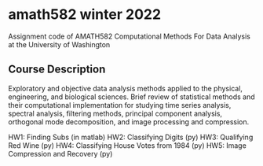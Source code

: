 # amath582 winter 2022
Assignment code of AMATH582 Computational Methods For Data Analysis at the University of Washington

## Course Description
Exploratory and objective data analysis methods applied to the physical, engineering, and biological sciences. Brief review of statistical methods and their computational implementation for studying time series analysis, spectral analysis, filtering methods, principal component analysis, orthogonal mode decomposition, and image processing and compression. 
 
HW1: Finding Subs (in matlab)
HW2: Classifying Digits (py)
HW3: Qualifying Red Wine (py)
HW4: Classifying House Votes from 1984 (py)
HW5: Image Compression and Recovery (py)
